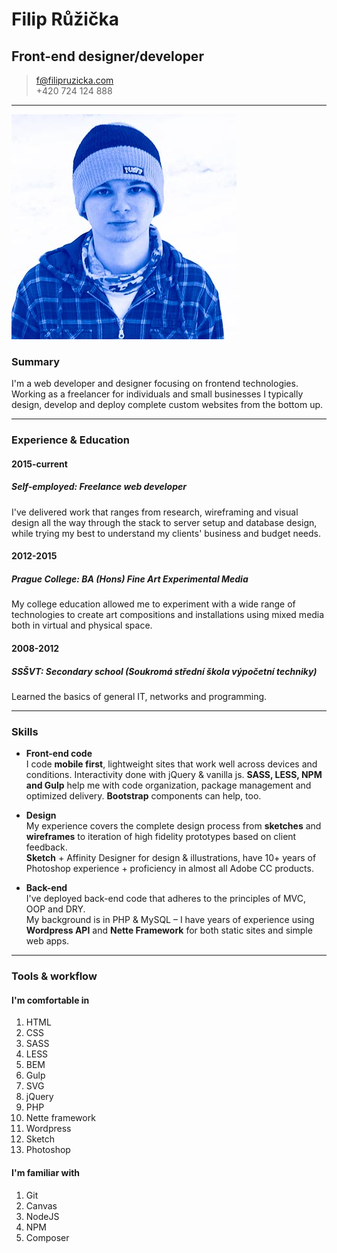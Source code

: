 # Filip Růžička
## Front-end designer/developer

> <f@filipruzicka.com>  
> +420 724 124 888

------

![Filip Růžička - portrait](img/filip_ruzicka.jpg "Filip Růžička")

### Summary

I'm a web developer and designer focusing on frontend technologies. Working as a freelancer for individuals and small businesses I typically design, develop and deploy complete custom websites from the bottom up.

------

### Experience & Education

#### 2015-current
##### Self-employed: *Freelance web developer*  

I've delivered work that ranges from research, wireframing and visual design all the way through the stack to server setup and database design, while trying my best to understand my clients' business and budget needs.

#### 2012-2015
##### Prague College: *BA (Hons) Fine Art Experimental Media*
My college education allowed me to experiment with a wide range of technologies to create art compositions and installations using mixed media both in virtual and physical space.

#### 2008-2012
##### SSŠVT: *Secondary school (Soukromá střední škola výpočetní techniky)*
Learned the basics of general IT, networks and programming.

------

### Skills

* **Front-end code**  
	I code **mobile first**, lightweight sites that work well across devices and conditions.
	Interactivity done with jQuery & vanilla js. **SASS, LESS, NPM and Gulp** help me with code organization, package management and optimized delivery. **Bootstrap** components can help, too.

* **Design**  
	My experience covers the complete design process from **sketches** and **wireframes** to iteration of high fidelity prototypes based on client feedback.  
	**Sketch** + Affinity Designer for design & illustrations, have 10+ years of Photoshop experience + proficiency in almost all Adobe CC products.

* **Back-end**  
	I've deployed back-end code that adheres to the principles of MVC, OOP and DRY.  
	My background is in PHP & MySQL – I have years of experience using **Wordpress API** and **Nette Framework** for both static sites and simple web apps.

------

### Tools & workflow

#### I'm comfortable in

1. HTML
1. CSS
1. SASS
1. LESS
1. BEM
1. Gulp
1. SVG
1. jQuery
1. PHP
1. Nette framework
1. Wordpress
1. Sketch
1. Photoshop


#### I'm familiar with

1. Git
1. Canvas
1. NodeJS
1. NPM
1. Composer
